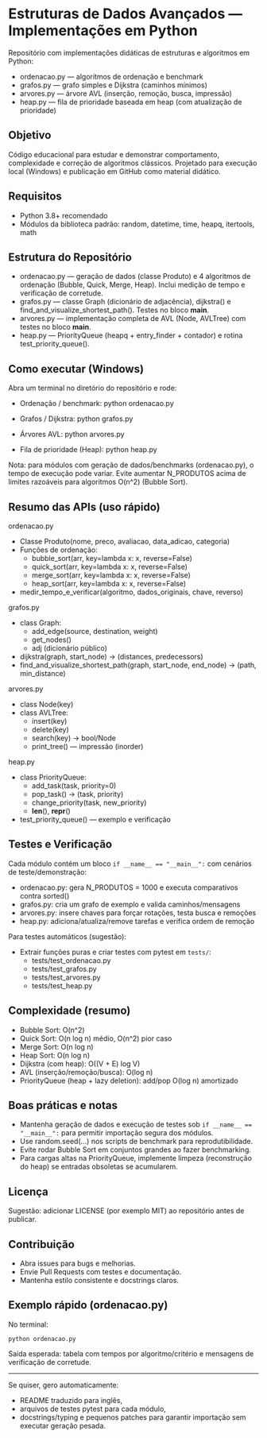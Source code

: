 # Estruturas de Dados Avançados — Implementações em Python

Repositório com implementações didáticas de estruturas e algoritmos em Python:
- ordenacao.py — algoritmos de ordenação e benchmark
- grafos.py — grafo simples e Dijkstra (caminhos mínimos)
- arvores.py — árvore AVL (inserção, remoção, busca, impressão)
- heap.py — fila de prioridade baseada em heap (com atualização de prioridade)

## Objetivo
Código educacional para estudar e demonstrar comportamento, complexidade e correção de algoritmos clássicos. Projetado para execução local (Windows) e publicação em GitHub como material didático.

## Requisitos
- Python 3.8+ recomendado
- Módulos da biblioteca padrão: random, datetime, time, heapq, itertools, math

## Estrutura do Repositório
- ordenacao.py — geração de dados (classe Produto) e 4 algoritmos de ordenação (Bubble, Quick, Merge, Heap). Inclui medição de tempo e verificação de corretude.
- grafos.py — classe Graph (dicionário de adjacência), dijkstra() e find_and_visualize_shortest_path(). Testes no bloco __main__.
- arvores.py — implementação completa de AVL (Node, AVLTree) com testes no bloco __main__.
- heap.py — PriorityQueue (heapq + entry_finder + contador) e rotina test_priority_queue().

## Como executar (Windows)
Abra um terminal no diretório do repositório e rode:

- Ordenação / benchmark:
  python ordenacao.py

- Grafos / Dijkstra:
  python grafos.py

- Árvores AVL:
  python arvores.py

- Fila de prioridade (Heap):
  python heap.py

Nota: para módulos com geração de dados/benchmarks (ordenacao.py), o tempo de execução pode variar. Evite aumentar N_PRODUTOS acima de limites razoáveis para algoritmos O(n^2) (Bubble Sort).

## Resumo das APIs (uso rápido)

ordenacao.py
- Classe Produto(nome, preco, avaliacao, data_adicao, categoria)
- Funções de ordenação:
  - bubble_sort(arr, key=lambda x: x, reverse=False)
  - quick_sort(arr, key=lambda x: x, reverse=False)
  - merge_sort(arr, key=lambda x: x, reverse=False)
  - heap_sort(arr, key=lambda x: x, reverse=False)
- medir_tempo_e_verificar(algoritmo, dados_originais, chave, reverso)

grafos.py
- class Graph:
  - add_edge(source, destination, weight)
  - get_nodes()
  - adj (dicionário público)
- dijkstra(graph, start_node) -> (distances, predecessors)
- find_and_visualize_shortest_path(graph, start_node, end_node) -> (path, min_distance)

arvores.py
- class Node(key)
- class AVLTree:
  - insert(key)
  - delete(key)
  - search(key) -> bool/Node
  - print_tree() — impressão (inorder)

heap.py
- class PriorityQueue:
  - add_task(task, priority=0)
  - pop_task() -> (task, priority)
  - change_priority(task, new_priority)
  - __len__(), __repr__()
- test_priority_queue() — exemplo e verificação

## Testes e Verificação
Cada módulo contém um bloco `if __name__ == "__main__":` com cenários de teste/demonstração:
- ordenacao.py: gera N_PRODUTOS = 1000 e executa comparativos contra sorted()
- grafos.py: cria um grafo de exemplo e valida caminhos/mensagens
- arvores.py: insere chaves para forçar rotações, testa busca e remoções
- heap.py: adiciona/atualiza/remove tarefas e verifica ordem de remoção

Para testes automáticos (sugestão):
- Extrair funções puras e criar testes com pytest em `tests/`:
  - tests/test_ordenacao.py
  - tests/test_grafos.py
  - tests/test_arvores.py
  - tests/test_heap.py

## Complexidade (resumo)
- Bubble Sort: O(n^2)
- Quick Sort: O(n log n) médio, O(n^2) pior caso
- Merge Sort: O(n log n)
- Heap Sort: O(n log n)
- Dijkstra (com heap): O((V + E) log V)
- AVL (inserção/remoção/busca): O(log n)
- PriorityQueue (heap + lazy deletion): add/pop O(log n) amortizado

## Boas práticas e notas
- Mantenha geração de dados e execução de testes sob `if __name__ == "__main__":` para permitir importação segura dos módulos.
- Use random.seed(...) nos scripts de benchmark para reprodutibilidade.
- Evite rodar Bubble Sort em conjuntos grandes ao fazer benchmarking.
- Para cargas altas na PriorityQueue, implemente limpeza (reconstrução do heap) se entradas obsoletas se acumularem.

## Licença
Sugestão: adicionar LICENSE (por exemplo MIT) ao repositório antes de publicar.

## Contribuição
- Abra issues para bugs e melhorias.
- Envie Pull Requests com testes e documentação.
- Mantenha estilo consistente e docstrings claros.

## Exemplo rápido (ordenacao.py)
No terminal:
```
python ordenacao.py
```
Saída esperada: tabela com tempos por algoritmo/critério e mensagens de verificação de corretude.

---

Se quiser, gero automaticamente:
- README traduzido para inglês,
- arquivos de testes pytest para cada módulo,
- docstrings/typing e pequenos patches para garantir importação sem executar geração pesada.  
